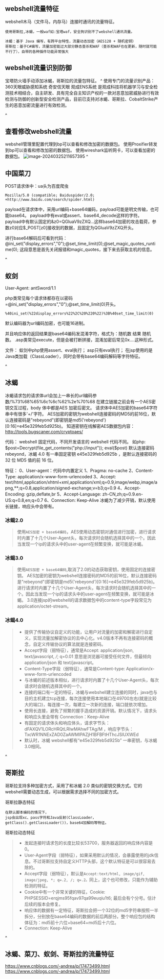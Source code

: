 ## **webshell流量特征**
webshell木马（文件马，内存马）连接时通讯的流量特征。
```
使用哥斯拉,冰蝎，一般waf如:宝塔waf，安全狗识别不了webshell通讯流量。

冰蝎：基于 Java 编写，有跨平台特性，流量动态加密（AES128 + 随机密钥）  
哥斯拉：基于C#编写，流量加密能过大部分静态查杀和WAF（查杀和WAF也在更新，随时就可能不行了），自带的各种插件功能异常强大
```

## **webshell流量识别防御**

宝塔防火墙手动添加冰蝎，哥斯拉的流量包特征。
^
使用专门的流量识别产品：
360天眼威胁感知系统
奇安信天眼
观成ENS系统 是观成科技将机器学习与安全检测技术相结合，自主研发、具有完全自主知识产权的一款对恶意加密威胁进行有效检测与防御的创新型安全检测产品，目前已支持对冰蝎、哥斯拉、CobaltStrike产生的恶意加密流量进行有效检测。

^
## **查看修改webshell流量**
webshell管理里配置代理到bp可以查看和修改加密的数据包。
使用Proxifier转发到bp可以查看和修改加密的数据包。
使用wireshark监听网卡，可以查看加密的数据包。
![image-20240325211657395](http://cdn.33129999.xyz/mk_img/image-20240325211657395.png)
^
## **中国菜刀**
POST请求体中：ua头为百度爬虫
```
Mozilla/5.0 (compatible; Baiduspider/2.0; +http://www.baidu.com/search/spider.html)
```
payload在请求体中，采用url编码+base64编码，payload可能是明文传输，也可能base64。
payload中有eval或assert、base64_decode这样的字符。
payload中有默认固定的&z0=QGluaV9zZXQ...这样base64加密的攻击载荷，参数z0对应$_POST[z0]接收到的数据，且固定为QGluaV9zZXQ开头。

进行base64解码后可看到代码：
@ini_set("display_errors","0");@set_time_limit(0);@set_magic_quotes_runtime(0);
这段意思是首先关闭报错和magic_quotes，接下来去获取主机的信息。

^
## **蚁剑**
User-Agent: antSword/1.1

php类常见每个请求体都存在以密码=@ini_set("display_errors","0");@set_time_limit(0)开头。
```
%40ini_set(%22display_errors%22%2C%20%220%22)%3B%40set_time_limit(0)
```
默认编码器为url编码加密，也可能16进制。

并且响应体的返回结果是base64编码发混淆字符，格式为：随机数 结果 随机数。
.asp类常见execute，但是会被打断拼接，混淆加密后常见0x....这种形式。


文件：
蚁剑中php使用assert、eval执行；
asp只有eval执行；
在jsp使用的是Java类加载（ClassLoader），同时会带有base64编码解码等字符特征。

^
## **冰蝎**
冰蝎请求包的请求体url会加上一串长的url编码参数/%73%68%65%6c%6c%62%2e%70%68
在建立链接之前会有一个AES密钥交互过程，body 体中都是AES 加密后密文。
请求体中AES加密的base64字符串中有很多'+/'字符。
AES加密的密钥为webshell连接密码的MD5的前16位，默认连接密码是"rebeyond"(即密钥是md5('rebeyond')[0:16]=e45e329feb5d925b)。
知道密钥在线解密AES数据包内容：
<http://tools.bugscaner.com/cryptoaes/>

代码：
webshell 固定代码，不同开发语言的 webshell 代码不同。
如php: $post=Decrypt(file_get_contents("php://input")); eval($post) 
默认连接密码 rebeyond，冰蝎 4.0 有一串固定密钥 e45e329feb5d925b ，是默认连接密码的 32 位 MD5 值的前 16 位。

特征：
0、User-agent：代码中内置定义
1、Pragma: no-cache
2、Content-Type: application/x-www-form-urlencoded
3、Accept: text/html,application/xhtml+xml,application/xml;q=0.9,image/webp,image/apng,**;q=0.8,application/signed-exchange;v=b3;q=0.9
4、Accept-Encoding: gzip,deflate,br
5、Accept-Language: zh-CN,zh;q=0.9.en-US:q=0.8,en;q=0.7
6、Connection: Keep-Alive  冰蝎为了减少开销，默认使用长链接，响应头中会带有。

###  冰蝎2.0


> 使用```AES加密 + base64编码```，AES使用动态密钥对通信进行加密，进行请求时内置了十几个User-Agent头，每次请求时会随机选择其中的一个。因此当发现一个ip的请求头中的user-agent在频繁变换，就可能是冰蝎。 


###  冰蝎3.0

> 使用`AES加密 + base64编码`,取消了2.0的动态获取密钥，使用固定的连接密钥。
> AES加密的密钥为webshell连接密码的MD5的前16位，默认连接密码是"rebeyond"(即密钥是md5('rebeyond')[0:16]=e45e329feb5d925b)。
> 进行请求时内置了十几个User-Agent头，每次请求时会随机选择其中的一个。因此当发现一个ip的请求头中的user-agent在频繁变换，就可能是冰蝎。
> 3.0连接jsp的webshell的请求数据包中的content-type字段常见为application/octet-stream。

### 冰蝎4.0

> * 提供了传输协议自定义的功能，让用户对流量的加密和解密进行自定义，实现流量加解密协议的去中心化。v4.0版本不再有连接密码的概念，自定义传输协议的算法就是连接密码。
> * Accept字段（弱特征），通常是Accept: application/json, text/javascript, */*; q=0.01 意思是浏览器可接受任何文件，但最倾向application/json 和 text/javascript。
> * Content-Type字段（弱特征），通常是Content-type: Application/x-www-form-urlencoded
> * 与冰蝎的前述版本相似，进行请求时内置了十几个User-Agent头，每次请求时会随机选择其中的一个。
> * 连接的端口有一定的特征，冰蝎与webshell建立连接的同时，java也与目的主机建立tcp连接，每次连接使用本地端口在49700左右(就是比较大的端口)，每连接一次，每建立一次新的连接，端口就依次增加。
> * 使用长连接，避免了频繁的握手造成的资源开销。默认情况下，请求头和响应头里会带有 Connection：Keep-Alive
> * 有固定的请求体头和响应体头，请求字节头：dFAXQV1LORcHRQtLRlwMAhwFTAg/M ，响应字节头：TxcWR1NNExZAD0ZaAWMIPAZjH1BFBFtHThcJSlUXWEd
> * 默认时，冰蝎 webshell都有“e45e329feb5d925b” 一串密钥，与冰蝎3.0相同。


^
## **哥斯拉**
哥斯拉支持多种加密方式，采用了和冰蝎 2.0 类似的密钥交换方式。它的webshell需要动态生成，可以根据需求选择不同的加密方式。

哥斯拉静态特征
```
在默认脚本编码的情况下，
jsp会出现xc、pass字符和Java反射(ClassLoader，getClass().getClassLoader())，base64加解码等特征。
```
哥斯拉动态特征
> * 发起连接时请求包的长度比较长53700，服务器返回的响应体内容是0。
> * User-Agent字段（弱特征），如果采用默认的情况，会暴露使用的jdk信息。不过哥斯拉支持自定义HTTP头部，这个默认特征是可以很容易去除的。
> * Accept字段（弱特征），默认是`Accept:text/html, image/gif, image/jpeg, *; q=.2, /; q=.2。`同上，这个也可修改，只能作为辅助检测的特征。
> * Cookie中有一个非常关键的特征，Cookie: PHPSESSID=erqjms95fqav97qa99euqiu1t6; 最后会有个分号。估计后续的版本会修复。
> * 响应体的数据有一定特征，哥斯拉会把一个32位的md5字符串按照一半拆分，分别放在base64编码的数据的前后两部分。整个响应包的结构体征为：md5前十六位+base64+md5后十六位。
> * Connection: Keep-Alive


^
## **冰蝎、菜刀、蚁剑、哥斯拉的流量特征**

<https://www.cnblogs.com/-andrea/p/17473499.html>
 <https://www.cnblogs.com/-andrea/p/17473499.html>




